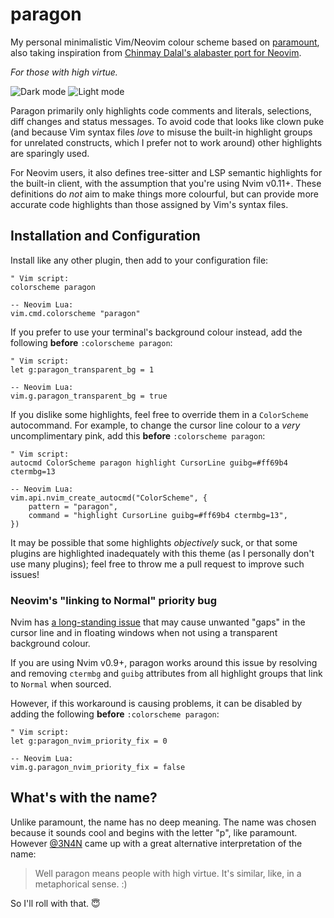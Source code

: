 # paragon

My personal minimalistic Vim/Neovim colour scheme based on
[paramount](https://github.com/owickstrom/vim-colors-paramount),
also taking inspiration from
[Chinmay Dalal's alabaster port for Neovim](https://sr.ht/~p00f/alabaster.nvim).

_For those with high virtue._

![Dark mode](https://github.com/seandewar/paragon.vim/assets/6256228/a9df29e6-2ea9-4f3c-91d0-74f4597f21e4)
![Light mode](https://github.com/seandewar/paragon.vim/assets/6256228/a28053f1-046a-43ff-b965-80674f0cdfb9)

Paragon primarily only highlights code comments and literals, selections, diff
changes and status messages. To avoid code that looks like clown puke (and
because Vim syntax files *love* to misuse the built-in highlight groups for
unrelated constructs, which I prefer not to work around) other highlights are
sparingly used.

For Neovim users, it also defines tree-sitter and LSP semantic highlights for
the built-in client, with the assumption that you're using Nvim v0.11+. These
definitions do *not* aim to make things more colourful, but can provide more
accurate code highlights than those assigned by Vim's syntax files.

## Installation and Configuration

Install like any other plugin, then add to your configuration file:

```
" Vim script:
colorscheme paragon

-- Neovim Lua:
vim.cmd.colorscheme "paragon"
```

If you prefer to use your terminal's background colour instead, add the
following **before** `:colorscheme paragon`:

```
" Vim script:
let g:paragon_transparent_bg = 1

-- Neovim Lua:
vim.g.paragon_transparent_bg = true
```

If you dislike some highlights, feel free to override them in a `ColorScheme`
autocommand. For example, to change the cursor line colour to a *very*
uncomplimentary pink, add this **before** `:colorscheme paragon`:

```
" Vim script:
autocmd ColorScheme paragon highlight CursorLine guibg=#ff69b4 ctermbg=13

-- Neovim Lua:
vim.api.nvim_create_autocmd("ColorScheme", {
    pattern = "paragon",
    command = "highlight CursorLine guibg=#ff69b4 ctermbg=13",
})
```

It may be possible that some highlights *objectively* suck, or that some plugins
are highlighted inadequately with this theme (as I personally don't use many
plugins); feel free to throw me a pull request to improve such issues!

### Neovim's "linking to Normal" priority bug

Nvim has [a long-standing issue](https://github.com/neovim/neovim/issues/9019)
that may cause unwanted "gaps" in the cursor line and in floating windows when
not using a transparent background colour.

If you are using Nvim v0.9+, paragon works around this issue by resolving and
removing `ctermbg` and `guibg` attributes from all highlight groups that link to
`Normal` when sourced.

However, if this workaround is causing problems, it can be disabled by adding
the following **before** `:colorscheme paragon`:

```
" Vim script:
let g:paragon_nvim_priority_fix = 0

-- Neovim Lua:
vim.g.paragon_nvim_priority_fix = false
```

## What's with the name?

Unlike paramount, the name has no deep meaning. The name was chosen because it
sounds cool and begins with the letter "p", like paramount. However
[@3N4N](https://github.com/3N4N) came up with a great alternative interpretation
of the name:

> Well paragon means people with high virtue.
> It's similar, like, in a metaphorical sense. :)

So I'll roll with that. 😇
